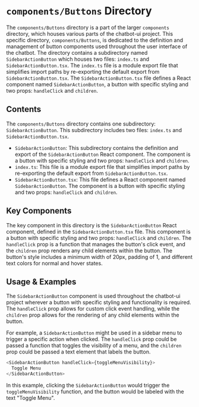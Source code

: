 
# `components/Buttons` Directory

The `components/Buttons` directory is a part of the larger `components` directory, which houses various parts of the chatbot-ui project. This specific directory, `components/Buttons`, is dedicated to the definition and management of button components used throughout the user interface of the chatbot. The directory contains a subdirectory named `SidebarActionButton` which houses two files: `index.ts` and `SidebarActionButton.tsx`. The `index.ts` file is a module export file that simplifies import paths by re-exporting the default export from `SidebarActionButton.tsx`. The `SidebarActionButton.tsx` file defines a React component named `SidebarActionButton`, a button with specific styling and two props: `handleClick` and `children`.

## Contents

The `components/Buttons` directory contains one subdirectory: `SidebarActionButton`. This subdirectory includes two files: `index.ts` and `SidebarActionButton.tsx`.

- `SidebarActionButton`: This subdirectory contains the definition and export of the `SidebarActionButton` React component. The component is a button with specific styling and two props: `handleClick` and `children`.
- `index.ts`: This file is a module export file that simplifies import paths by re-exporting the default export from `SidebarActionButton.tsx`.
- `SidebarActionButton.tsx`: This file defines a React component named `SidebarActionButton`. The component is a button with specific styling and two props: `handleClick` and `children`.

## Key Components

The key component in this directory is the `SidebarActionButton` React component, defined in the `SidebarActionButton.tsx` file. This component is a button with specific styling and two props: `handleClick` and `children`. The `handleClick` prop is a function that manages the button's click event, and the `children` prop renders any child elements within the button. The button's style includes a minimum width of 20px, padding of 1, and different text colors for normal and hover states.

## Usage & Examples

The `SidebarActionButton` component is used throughout the chatbot-ui project wherever a button with specific styling and functionality is required. The `handleClick` prop allows for custom click event handling, while the `children` prop allows for the rendering of any child elements within the button.

For example, a `SidebarActionButton` might be used in a sidebar menu to trigger a specific action when clicked. The `handleClick` prop could be passed a function that toggles the visibility of a menu, and the `children` prop could be passed a text element that labels the button.

```typescript
<SidebarActionButton handleClick={toggleMenuVisibility}>
  Toggle Menu
</SidebarActionButton>
```

In this example, clicking the `SidebarActionButton` would trigger the `toggleMenuVisibility` function, and the button would be labeled with the text "Toggle Menu".
